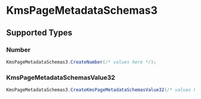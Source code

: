 # KmsPageMetadataSchemas3


## Supported Types

### Number

```csharp
KmsPageMetadataSchemas3.CreateNumber(/* values here */);
```

### KmsPageMetadataSchemasValue32

```csharp
KmsPageMetadataSchemas3.CreateKmsPageMetadataSchemasValue32(/* values here */);
```
